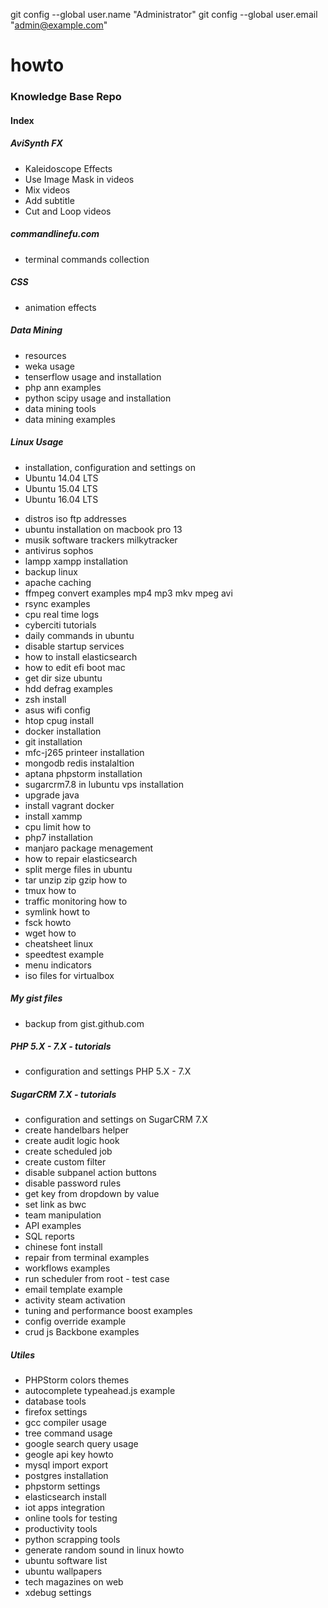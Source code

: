 
git config --global user.name "Administrator"
git config --global user.email "admin@example.com"


howto
=====
 
### Knowledge Base Repo

#### Index

##### AviSynth FX

* Kaleidoscope Effects
* Use Image Mask in videos
* Mix videos
* Add subtitle
* Cut and Loop videos

##### commandlinefu.com 

- terminal commands collection

##### CSS 

- animation effects

##### Data Mining

* resources
* weka usage
* tenserflow usage and installation
* php ann examples
* python scipy usage and installation
* data mining tools
* data mining examples

##### Linux Usage

* installation, configuration and settings on 
* Ubuntu 14.04 LTS
* Ubuntu 15.04 LTS
* Ubuntu 16.04 LTS

- distros iso ftp addresses
- ubuntu installation on macbook pro 13  
- musik software trackers milkytracker
- antivirus sophos
- lampp xampp installation 
- backup linux
- apache caching
- ffmpeg convert examples mp4 mp3 mkv mpeg avi
- rsync examples
- cpu real time logs
- cyberciti tutorials 
- daily commands in ubuntu
- disable startup services
- how to install elasticsearch
- how to edit efi boot mac 
- get dir size ubuntu
- hdd defrag examples
- zsh install
- asus wifi config
- htop cpug install
- docker installation
- git installation
- mfc-j265 printeer installation
- mongodb redis instalaltion
- aptana phpstorm installation
- sugarcrm7.8 in lubuntu vps installation
- upgrade java
- install vagrant docker
- install xammp
- cpu limit how to
- php7 installation
- manjaro package menagement
- how to repair elasticsearch
- split merge files in ubuntu
- tar unzip zip gzip how to
- tmux how to
- traffic monitoring how to
- symlink howt to
- fsck howto
- wget how to
- cheatsheet linux
- speedtest example
- menu indicators
- iso files for virtualbox

##### My gist files

 - backup from gist.github.com
 
##### PHP 5.X - 7.X - tutorials 
 
 - configuration and settings PHP 5.X - 7.X
  
 
##### SugarCRM 7.X - tutorials 
 
 - configuration and settings on SugarCRM 7.X
 - create handelbars helper
 - create audit logic hook
 - create scheduled job
 - create custom filter
 - disable subpanel action buttons
 - disable password rules
 - get key from dropdown by value
 - set link as bwc
 - team manipulation
 - API examples
 - SQL reports
 - chinese font install
 - repair from terminal examples
 - workflows examples
 - run scheduler from root - test case
 - email template example
 - activity steam activation
 - tuning and performance boost examples
 - config override example
 - crud js Backbone examples  
   
 
##### Utiles

* PHPStorm colors themes
* autocomplete typeahead.js example
* database tools
* firefox settings 
* gcc compiler usage
* tree command usage 
* google search query usage
* geogle api key howto
* mysql import export
* postgres installation
* phpstorm settings
* elasticsearch install
* iot apps integration
* online tools for testing
* productivity tools
* python scrapping tools
* generate random sound in linux howto
* ubuntu software list
* ubuntu wallpapers
* tech magazines on web
* xdebug settings

 
 
 


